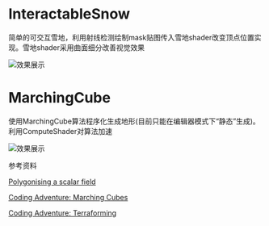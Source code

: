 # InteractableSnow
简单的可交互雪地，利用射线检测绘制mask贴图传入雪地shader改变顶点位置实现。雪地shader采用曲面细分改善视觉效果

![效果展示](https://github.com/Wxwind/SthCoolTrial/tree/master/Image/Snow.png)

# MarchingCube

使用MarchingCube算法程序化生成地形(目前只能在编辑器模式下“静态”生成)。利用ComputeShader对算法加速

![效果展示](https://github.com/Wxwind/SthCoolTrial/tree/master/Image/MarchingCube.png)

参考资料

[Polygonising a scalar field](README/polygonise)

[Coding Adventure: Marching Cubes](https://www.youtube.com/watch?v=M3iI2l0ltbE)

[Coding Adventure: Terraforming](https://www.youtube.com/watch?v=vTMEdHcKgM4)



